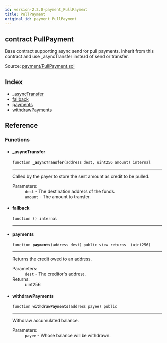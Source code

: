 ```yaml
---
id: version-2.2.0-payment_PullPayment
title: PullPayment
original_id: payment_PullPayment
---
```


<div class="contract-doc"><div class="contract"><h2 class="contract-header"><span class="contract-kind">contract</span> PullPayment</h2><p class="description">Base contract supporting async send for pull payments. Inherit from this contract and use _asyncTransfer instead of send or transfer.</p><div class="source">Source: <a href="https://github.com/OpenZeppelin/zeppelin-solidity/blob/v2.2.0/contracts/payment/PullPayment.sol" target="_blank">payment/PullPayment.sol</a></div></div><div class="index"><h2>Index</h2><ul><li><a href="payment_PullPayment.html#_asyncTransfer">_asyncTransfer</a></li><li><a href="payment_PullPayment.html#">fallback</a></li><li><a href="payment_PullPayment.html#payments">payments</a></li><li><a href="payment_PullPayment.html#withdrawPayments">withdrawPayments</a></li></ul></div><div class="reference"><h2>Reference</h2><div class="functions"><h3>Functions</h3><ul><li><div class="item function"><span id="_asyncTransfer" class="anchor-marker"></span><h4 class="name">_asyncTransfer</h4><div class="body"><code class="signature">function <strong>_asyncTransfer</strong><span>(address dest, uint256 amount) </span><span>internal </span></code><hr/><div class="description"><p>Called by the payer to store the sent amount as credit to be pulled.</p></div><dl><dt><span class="label-parameters">Parameters:</span></dt><dd><div><code>dest</code> - The destination address of the funds.</div><div><code>amount</code> - The amount to transfer.</div></dd></dl></div></div></li><li><div class="item function"><span id="fallback" class="anchor-marker"></span><h4 class="name">fallback</h4><div class="body"><code class="signature">function <strong></strong><span>() </span><span>internal </span></code><hr/></div></div></li><li><div class="item function"><span id="payments" class="anchor-marker"></span><h4 class="name">payments</h4><div class="body"><code class="signature">function <strong>payments</strong><span>(address dest) </span><span>public </span><span>view </span><span>returns  (uint256) </span></code><hr/><div class="description"><p>Returns the credit owed to an address.</p></div><dl><dt><span class="label-parameters">Parameters:</span></dt><dd><div><code>dest</code> - The creditor&#x27;s address.</div></dd><dt><span class="label-return">Returns:</span></dt><dd>uint256</dd></dl></div></div></li><li><div class="item function"><span id="withdrawPayments" class="anchor-marker"></span><h4 class="name">withdrawPayments</h4><div class="body"><code class="signature">function <strong>withdrawPayments</strong><span>(address payee) </span><span>public </span></code><hr/><div class="description"><p>Withdraw accumulated balance.</p></div><dl><dt><span class="label-parameters">Parameters:</span></dt><dd><div><code>payee</code> - Whose balance will be withdrawn.</div></dd></dl></div></div></li></ul></div></div></div>
